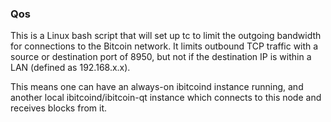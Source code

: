 ### Qos ###

This is a Linux bash script that will set up tc to limit the outgoing bandwidth for connections to the Bitcoin network. It limits outbound TCP traffic with a source or destination port of 8950, but not if the destination IP is within a LAN (defined as 192.168.x.x).

This means one can have an always-on ibitcoind instance running, and another local ibitcoind/ibitcoin-qt instance which connects to this node and receives blocks from it.
